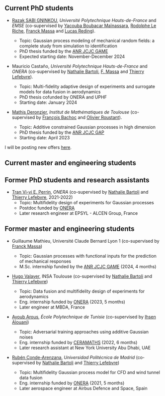 ## Current PhD students

- [Razak SABI GNINKOU](https://bj.linkedin.com/in/razak-christophe-sabi-gninkou-b12047251), *Université Polytechnique Hauts-de-France* and *EMSE* (co-supervised by [Yacouba Boubacar Maïnassara](https://www.uphf.fr/ceramaths/membres/boubacarmainassara_yacouba), [Rodolphe Le Riche](https://www.emse.fr/~leriche/), [Franck Massa](https://www.uphf.fr/lamih/membres/massa_franck) and [Lucas Reding](https://www.uphf.fr/ceramaths/membres/reding_lucas)).
    + Topic: Gaussian process modeling of mechanical random fields: a complete study from simulation to identification
    + PhD thesis funded by the [ANR JCJC GAME](https://anfelopera.github.io/funding/GAME/)
    + Expected starting date: November-December 2024

- Mauricio Castaño, *Université Polytechnique Hauts-de-France* and *ONERA* (co-supervised by [Nathalie Bartoli](https://www.math.univ-toulouse.fr/~fbachoc/), [F. Massa](https://www.uphf.fr/lamih/en/membres/massa_franck) and [Thierry Lefebvre](https://fr.linkedin.com/in/thierry-lefebvre-3626a189)).
    + Topic: Multi-fidelity adaptive design of experiments and surrogate models for data fusion in aerodynamics
    + PhD thesis cofunded by ONERA and UPHF
    + Starting date: January 2024

- [Mathis Deronzier](https://fr.linkedin.com/in/mathis-deronzier-305a29182), *Institut de Mathématiques de Toulouse* (co-supervised by [François Bachoc](https://www.math.univ-toulouse.fr/~fbachoc/) and [Olivier Roustant](https://olivier-roustant.fr/)).
    + Topic: Additive constrained Gaussian processes in high dimension
    + PhD thesis funded by the [ANR JCJC GAP](https://www.math.univ-toulouse.fr/~fbachoc/ANR_GAP.html)
    + Starting date: April 2023

I will be posting new offers [here](https://anfelopera.github.io/funding/).

## Current master and engineering students

## Former PhD students and research assistants
- [Tran Vi-vi E. Perrin](https://fr.linkedin.com/in/tran-vi-vi-%C3%A9lodie-perrin-48a27a130), *ONERA* (co-supervised by [Nathalie Bartoli](https://www.onera.fr/en/staff/nathalie-bartoli) and [Thierry Lefebvre](https://fr.linkedin.com/in/thierry-lefebvre-3626a189), 2021-2022)
    + Topic: Multifidelity design of experiments for Gaussian processes
    + Postdoc funded by [ONERA](https://www.onera.fr/fr)
    + Later research engineer at EPSYL - ALCEN Group, France

## Former master and engineering students
- Guillaume Mathieu, Université Claude Bernard Lyon 1 (co-supervised by [Franck Massa](https://www.uphf.fr/lamih/membres/massa_franck))
    + Topic: Gaussian processes with functional inputs for the prediction of mechanical responses
    + M.Sc. internship funded by the [ANR JCJC GAME](https://anfelopera.github.io/funding/GAME/) (2024, 4 months)

- [Hugo Valayer](https://fr.linkedin.com/in/hugo-valayer), INSA Toulouse (co-supervised by [Nathalie Bartoli](https://www.onera.fr/en/staff/nathalie-bartoli) and [Thierry Lefebvre](https://fr.linkedin.com/in/thierry-lefebvre-3626a189))
    + Topic: Data fusion and multifidelity design of experiments for aerodynamics
    + Eng. internship funded by [ONERA](https://www.onera.fr/fr) (2023, 5 months)
    + Later engineer at MBDA, France 

- [Ayoub Arous](https://tn.linkedin.com/in/ayoub-arous-29171a196), *École Polytechnique de Tunisie* (co-supervised by [Ihsen Alouani](https://sites.google.com/view/ihsen-alouani))
    + Topic: Adversarial training approaches using additive Gaussian noises
    + Eng. internship funded by [CERAMATHS](https://www.uphf.fr/ceramaths) (2022, 6 months)
    + Later research assistant at New York University Abu Dhabi, UAE

- [Rubén Conde-Arenzana](https://es.linkedin.com/in/ruben-conde-142a4b179), *Universidad Politécnica de Madrid* (co-supervised by [Nathalie Bartoli](https://www.onera.fr/en/staff/nathalie-bartoli) and [Thierry Lefebvre](https://fr.linkedin.com/in/thierry-lefebvre-3626a189))
    + Topic: Multifidelity Gaussian process model for CFD and wind tunnel data fusion
    + Eng. internship funded by [ONERA](https://www.onera.fr/fr) (2021, 5 months)
    + Later aerospace engineer at Airbus Defence and Space, Spain